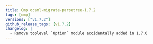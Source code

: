 ```yaml
---
title: Omp ocaml-migrate-parsetree-1.7.2
tags: [omp]
versions: ["v1.7.2"]
github_release_tags: [v1.7.2]
changelog: |
  - Remove toplevel `Option` module accidentally added in 1.7.0
---
```


